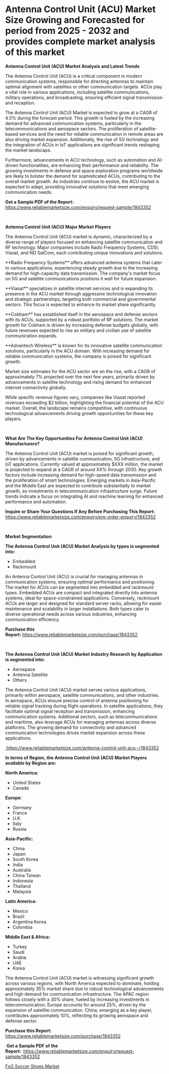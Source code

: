 <p><h1>Antenna Control Unit (ACU) Market Size Growing and Forecasted for period from 2025 - 2032 and provides complete market analysis of this market</h1></p><p><strong>Antenna Control Unit (ACU) Market Analysis and Latest Trends</strong></p>
<p><p>The Antenna Control Unit (ACU) is a critical component in modern communication systems, responsible for directing antennas to maintain optimal alignment with satellites or other communication targets. ACUs play a vital role in various applications, including satellite communications, military operations, and broadcasting, ensuring efficient signal transmission and reception.</p><p>The Antenna Control Unit (ACU) Market is expected to grow at a CAGR of 4.5% during the forecast period. This growth is fueled by the increasing demand for advanced communication systems, particularly in the telecommunications and aerospace sectors. The proliferation of satellite-based services and the need for reliable communication in remote areas are also driving market expansion. Additionally, the rise of 5G technology and the integration of ACUs in IoT applications are significant trends reshaping the market landscape.</p><p>Furthermore, advancements in ACU technology, such as automation and AI-driven functionalities, are enhancing their performance and reliability. The growing investments in defense and space exploration programs worldwide are likely to bolster the demand for sophisticated ACUs, contributing to the overall market growth. As industries continue to evolve, the ACU market is expected to adapt, providing innovative solutions that meet emerging communication needs.</p></p>
<p><strong>Get a Sample PDF of the Report:&nbsp;</strong> <a href="https://www.reliablemarketsize.com/enquiry/request-sample/1843352?utm_campaign=2750&utm_medium=2&utm_source=Github&utm_content=ia&utm_term=28022025&utm_id=antenna-control-unit-acu">https://www.reliablemarketsize.com/enquiry/request-sample/1843352</a></p>
<p>&nbsp;</p>
<p><strong>Antenna Control Unit (ACU) Major Market Players</strong></p>
<p><p>The Antenna Control Unit (ACU) market is dynamic, characterized by a diverse range of players focused on enhancing satellite communication and RF technology. Major companies include Radio Frequency Systems, CDSI, Viasat, and ND SatCom, each contributing unique innovations and solutions.</p><p>**Radio Frequency Systems** offers advanced antenna systems that cater to various applications, experiencing steady growth due to the increasing demand for high-capacity data transmission. The company's market focus on 5G and satellite communications positions it well for future expansion.</p><p>**Viasat** specializes in satellite internet services and is expanding its presence in the ACU market through aggressive technological innovation and strategic partnerships, targeting both commercial and governmental sectors. This focus is expected to enhance its market share significantly.</p><p>**Cobham** has established itself in the aerospace and defense sectors with its ACUs, supported by a robust portfolio of RF solutions. The market growth for Cobham is driven by increasing defense budgets globally, with future revenues expected to rise as military and civilian use of satellite communication expands.</p><p>**Advantech Wireless** is known for its innovative satellite communication solutions, particularly in the ACU domain. With increasing demand for reliable communication systems, the company is poised for significant growth.</p><p>Market size estimates for the ACU sector are on the rise, with a CAGR of approximately 7% projected over the next few years, primarily driven by advancements in satellite technology and rising demand for enhanced internet connectivity globally. </p><p>While specific revenue figures vary, companies like Viasat reported revenues exceeding $2 billion, highlighting the financial potential of the ACU market. Overall, the landscape remains competitive, with continuous technological advancements driving growth opportunities for these key players.</p></p>
<p>&nbsp;</p>
<p><strong>What Are The Key Opportunities For Antenna Control Unit (ACU) Manufacturers?</strong></p>
<p><p>The Antenna Control Unit (ACU) market is poised for significant growth, driven by advancements in satellite communication, 5G infrastructure, and IoT applications. Currently valued at approximately $XXX million, the market is projected to expand at a CAGR of around XX% through 2030. Key growth factors include increasing demand for high-speed data transmission and the proliferation of smart technologies. Emerging markets in Asia-Pacific and the Middle East are expected to contribute substantially to market growth, as investments in telecommunication infrastructure surge. Future trends indicate a focus on integrating AI and machine learning for enhanced performance and automation.</p></p>
<p><strong>Inquire or Share Your Questions If Any Before Purchasing This Report:</strong> <a href="https://www.reliablemarketsize.com/enquiry/pre-order-enquiry/1843352?utm_campaign=2750&utm_medium=2&utm_source=Github&utm_content=ia&utm_term=28022025&utm_id=antenna-control-unit-acu">https://www.reliablemarketsize.com/enquiry/pre-order-enquiry/1843352</a></p>
<p>&nbsp;</p>
<p><strong>Market Segmentation</strong></p>
<p><strong>The Antenna Control Unit (ACU) Market Analysis by types is segmented into:</strong></p>
<p><ul><li>Embedded</li><li>Rackmount</li></ul></p>
<p><p>An Antenna Control Unit (ACU) is crucial for managing antennas in communication systems, ensuring optimal performance and positioning. The market for ACUs can be segmented into embedded and rackmount types. Embedded ACUs are compact and integrated directly into antenna systems, ideal for space-constrained applications. Conversely, rackmount ACUs are larger and designed for standard server racks, allowing for easier maintenance and scalability in larger installations. Both types cater to diverse operational needs across various industries, enhancing communication efficiency.</p></p>
<p><strong>Purchase this Report:&nbsp;</strong><a href="https://www.reliablemarketsize.com/purchase/1843352?utm_campaign=2750&utm_medium=2&utm_source=Github&utm_content=ia&utm_term=28022025&utm_id=antenna-control-unit-acu">https://www.reliablemarketsize.com/purchase/1843352</a></p>
<p>&nbsp;</p>
<p><strong>The Antenna Control Unit (ACU) Market Industry Research by Application is segmented into:</strong></p>
<p><ul><li>Aerospace</li><li>Antenna Satellite</li><li>Others</li></ul></p>
<p><p>The Antenna Control Unit (ACU) market serves various applications, primarily within aerospace, satellite communications, and other industries. In aerospace, ACUs ensure precise control of antenna positioning for reliable signal tracking during flight operations. In satellite applications, they facilitate optimal signal reception and transmission, enhancing communication systems. Additional sectors, such as telecommunications and maritime, also leverage ACUs for managing antennas across diverse platforms. The growing demand for connectivity and advanced communication technologies drives market expansion across these applications.</p></p>
<p><a href="https://www.reliablemarketsize.com/antenna-control-unit-acu--r1843352?utm_campaign=2750&utm_medium=2&utm_source=Github&utm_content=ia&utm_term=28022025&utm_id=antenna-control-unit-acu">&nbsp;https://www.reliablemarketsize.com/antenna-control-unit-acu--r1843352</a></p>
<p><strong>In terms of Region, the Antenna Control Unit (ACU) Market Players available by Region are:</strong></p>
<p>
    <p> <strong> North America: </strong>
        <ul>
            <li>United States</li>
            <li>Canada</li>
        </ul>
        </p> 
    <p> <strong> Europe: </strong>
        <ul>
            <li>Germany</li>
            <li>France</li>
            <li>U.K.</li>
            <li>Italy</li>
            <li>Russia</li>
        </ul>
        </p> 
    <p> <strong> Asia-Pacific: </strong>
        <ul>
            <li>China</li>
            <li>Japan</li>
            <li>South Korea</li>
            <li>India</li>
            <li>Australia</li>
            <li>China Taiwan</li>
            <li>Indonesia</li>
            <li>Thailand</li>
            <li>Malaysia</li>
        </ul>
        </p> 
    <p> <strong> Latin America: </strong>
        <ul>
            <li>Mexico</li>
            <li>Brazil</li>
            <li>Argentina Korea</li>
            <li>Colombia</li>
        </ul>
        </p> 
    <p> <strong> Middle East & Africa: </strong>
        <ul>
            <li>Turkey</li>
            <li>Saudi</li>
            <li>Arabia</li>
            <li>UAE</li>
            <li>Korea</li>
        </ul>
    </p>
    </p>
<p><p>The Antenna Control Unit (ACU) market is witnessing significant growth across various regions, with North America expected to dominate, holding approximately 35% market share due to robust technological advancements and high demand for communication infrastructure. The APAC region follows closely with a 30% share, fueled by increasing investments in telecommunication. Europe accounts for around 25%, driven by the expansion of satellite communication. China, emerging as a key player, contributes approximately 10%, reflecting its growing aerospace and defense sector.</p></p>
<p><strong>Purchase this Report: </strong><a href="https://www.reliablemarketsize.com/purchase/1843352?utm_campaign=2750&utm_medium=2&utm_source=Github&utm_content=ia&utm_term=28022025&utm_id=antenna-control-unit-acu">https://www.reliablemarketsize.com/purchase/1843352</a></p>
<p>&nbsp;<strong>Get a Sample PDF of the Report:&nbsp;&nbsp;</strong><a href="https://www.reliablemarketsize.com/enquiry/request-sample/1843352?utm_campaign=2750&utm_medium=2&utm_source=Github&utm_content=ia&utm_term=28022025&utm_id=antenna-control-unit-acu">https://www.reliablemarketsize.com/enquiry/request-sample/1843352</a></p>
<p><strong></strong></p>
<p><p><a href="https://github.com/shopovdjondo/Market-Research-Report-List-1/blob/main/fxg-soccer-shoes-market.md?utm_campaign=2750&utm_medium=2&utm_source=Github&utm_content=ia&utm_term=28022025&utm_id=antenna-control-unit-acu">FxG Soccer Shoes Market</a></p></p>
